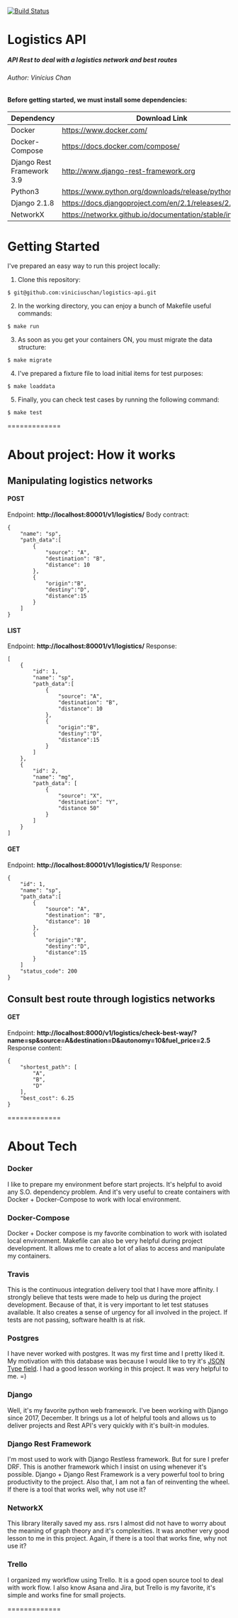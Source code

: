 
[![Build Status](https://travis-ci.com/viniciuschan/logistics-api.svg?token=qNsGtqKDkkLPeR8hiGRz&branch=master)](https://travis-ci.com/viniciuschan/logistics-api)




Logistics API
=============
##### API Rest to deal with a logistics network and best routes
###### Author: Vinícius Chan


#### Before getting started, we must install some dependencies:

| Dependency | Download Link |
| ------ | ------ |
| Docker | https://www.docker.com/ |
| Docker-Compose | https://docs.docker.com/compose/ |
| Django Rest Framework 3.9 | http://www.django-rest-framework.org |
| Python3 | https://www.python.org/downloads/release/python-368/ |
| Django 2.1.8 | https://docs.djangoproject.com/en/2.1/releases/2.1/ |
| NetworkX | https://networkx.github.io/documentation/stable/install.html |


# Getting Started
I've prepared an easy way to run this project locally:

1. Clone this repository:
```
$ git@github.com:viniciuschan/logistics-api.git
```
2. In the working directory, you can enjoy a bunch of Makefile useful commands:
```
$ make run
```
3. As soon as you get your containers ON, you must migrate the data structure:
```
$ make migrate
```
4. I've prepared a fixture file to load initial items for test purposes:
```
$ make loaddata
```
5. Finally, you can check test cases by running the following command:
```
$ make test
```


=============


# About project: How it works
## Manipulating logistics networks
#### POST
Endpoint: **http://localhost:80001/v1/logistics/**
Body contract:
```
{
    "name": "sp",
    "path_data":[
        {
            "source": "A",
            "destination": "B",
            "distance": 10
        },
        {
            "origin":"B",
            "destiny":"D",
            "distance":15
        }
    ]
}
```

#### LIST
Endpoint: **http://localhost:80001/v1/logistics/**
Response:
```
[
    {
        "id": 1,
        "name": "sp",
        "path_data":[
            {
                "source": "A",
                "destination": "B",
                "distance": 10
            },
            {
                "origin":"B",
                "destiny":"D",
                "distance":15
            }
        ]
    },
    {
        "id": 2,
        "name": "mg",
        "path_data": [
            {
                "source": "X",
                "destination": "Y",
                "distance 50"
            }
        ]
    }
]
```

#### GET
Endpoint: **http://localhost:80001/v1/logistics/1/**
Response:
```
{
    "id": 1,
    "name": "sp",
    "path_data":[
        {
            "source": "A",
            "destination": "B",
            "distance": 10
        },
        {
            "origin":"B",
            "destiny":"D",
            "distance":15
        }
    ]
    "status_code": 200
}
```

## Consult best route through logistics networks
#### GET
Endpoint: **http://localhost:8000/v1/logistics/check-best-way/?name=sp&source=A&destination=D&autonomy=10&fuel_price=2.5**
Response content:
```
{
    "shortest_path": [
        "A",
        "B",
        "D"
    ],
    "best_cost": 6.25
}
```


=============


# About Tech

### Docker
I like to prepare my environment before start projects. It's helpful to avoid any S.O. dependency problem. And it's very useful to create containers with Docker + Docker-Compose to work with local environment.

### Docker-Compose
Docker + Docker compose is my favorite combination to work with isolated local environment. Makefile can also be very helpful during project development. It allows me to create a lot of alias to access and manipulate my containers.

### Travis
This is the continuous integration delivery tool that I have more affinity.
I strongly believe that tests were made to help us during the project development.
Because of that, it is very important to let test statuses available. It also creates a sense of urgency for all involved in the project. If tests are not passing, software health is at risk.

### Postgres
I have never worked with postgres. It was my first time and I pretty liked it.
My motivation with this database was because I would like to try it's [JSON Type field](https://www.postgresql.org/docs/10/datatype-json.html).
I had a good lesson working in this project. It was very helpful to me. =)

### Django
Well, it's my favorite python web framework. I've been working with Django since 2017, December. It brings us a lot of helpful tools and allows us to deliver projects and Rest API's very quickly with it's built-in modules.

### Django Rest Framework
I'm most used to work with Django Restless framework. But for sure I prefer DRF.
This is another framework which I insist on using whenever it's possible. Django + Django Rest Framework is a very powerful tool to bring productivity to the project. Also that, I am not a fan of reinventing the wheel. If there is a tool that works well, why not use it?


### NetworkX
This library literally saved my ass. rsrs
I almost did not have to worry about the meaning of graph theory and it's complexities.
It was another very good lesson to me in this project.
Again, if there is a tool that works fine, why not use it?

### Trello
I organized my workflow using Trello.
It is a good open source tool to deal with work flow.
I also know Asana and Jira, but Trello is my favorite, it's simple and works fine for small projects.


=============
